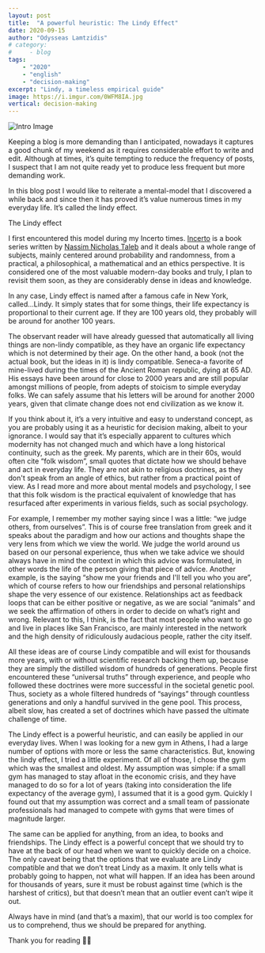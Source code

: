 ```yaml
---
layout: post
title:	"A powerful heuristic: The Lindy Effect"
date: 2020-09-15
author: "Odysseas Lamtzidis"
# category:
#     - blog
tags:
    - "2020"
    - "english"
    - "decision-making"
excerpt: "Lindy, a timeless empirical guide"
image: https://i.imgur.com/0WFM8IA.jpg
vertical: decision-making
---
```


![Intro Image](https://i.imgur.com/0WFM8IA.jpg)

Keeping a blog is more demanding than I anticipated, nowadays it captures a good chunk of my weekend as it requires considerable effort to write and edit. Although at times, it’s quite tempting to reduce the frequency of posts, I suspect that I am not quite ready yet to produce less frequent but more demanding work. 

In this blog post I would like to reiterate a mental-model that I discovered a while back and since then it has proved it’s value numerous times in my everyday life. It’s called the lindy effect.

The Lindy effect

I first encountered this model during my Incerto times. [Incerto](https://amzn.to/34qn8yU) is a book series written by [Nassim Nicholas Taleb](https://en.wikipedia.org/wiki/Nassim_Nicholas_Taleb) and it deals about a whole range of subjects, mainly centered around probability and randomness, from a practical, a philosophical, a mathematical and an ethics perspective. It is considered one of the most valuable modern-day books and truly, I plan to revisit them soon, as they are considerably dense in ideas and knowledge.

In any case, Lindy effect is named after a famous cafe in New York, called...Lindy. It simply states that for some things, their life expectancy is proportional to their current age. If they are 100 years old, they probably will be around for another 100 years.

The observant reader will have already guessed that automatically all living things are non-lindy compatible, as they have an organic life expectancy which is not determined by their age. On the other hand, a book (not the actual book, but the ideas in it) is lindy compatible. Seneca-a favorite of mine-lived during the times of the Ancient Roman republic, dying at 65 AD. His essays have been around for close to 2000 years and are still popular amongst millions of people, from adepts of stoicism to simple everyday folks. We can safely assume that his letters will be around for another 2000 years, given that climate change does not end civilization as we know it. 

If you think about it, it’s a very intuitive and easy to understand concept, as you are probably using it as a heuristic for decision making, albeit to your ignorance. I would say that it’s especially apparent to cultures which modernity has not changed much and which have a long historical continuity, such as the greek. My parents, which are in their 60s, would often cite “folk wisdom”, small quotes that dictate how we should behave and act in everyday life. They are not akin to religious doctrines, as they don't speak from an angle of ethics, but rather from a practical point of view. As I read more and more about mental models and psychology, I see that this folk wisdom is the practical equivalent of knowledge that has resurfaced after experiments in various fields, such as social psychology.

For example, I remember my mother saying since I was a little: “we judge others, from ourselves”. This is of course free translation from greek and it speaks about the paradigm and how our actions and thoughts shape the very lens from which we view the world. We judge the world around us based on our personal experience, thus when we take advice we should always have in mind the context in which this advice was formulated, in other words the life of the person giving that piece of advice. Another example, is the saying “show me your friends and I'll tell you who you are”, which of course refers to how our friendships and personal relationships shape the very essence of our existence. Relationships act as feedback loops that can be either positive or negative, as we are social “animals” and we seek the affirmation of others in order to decide on what’s right and wrong. Relevant to this, I think, is the fact that most people who want to go and live in places like San Francisco, are mainly interested in the network and the high density of ridiculously audacious people, rather the city itself.

All these ideas are of course Lindy compatible and will exist for thousands more years, with or without scientific research backing them up, because they are simply the distilled wisdom of hundreds of generations. People first encountered these “universal truths” through experience, and people who followed these doctrines were more successful in the societal genetic pool. Thus, society as a whole filtered hundreds of “sayings” through countless generations and only a handful survived in the gene pool. This process, albeit slow, has created a set of doctrines which have passed the ultimate challenge of time.

The Lindy effect is a powerful heuristic, and can easily be applied in our everyday lives. When I was looking for a new gym in Athens, I had a large number of options with more or less the same characteristics. But, knowing the lindy effect, I tried a little experiment. Of all of those, I chose the gym which was the smallest and oldest. My assumption was simple: if a small gym has managed to stay afloat in the economic crisis, and they have managed to do so for a lot of years (taking into consideration the life expectancy of the average gym), I assumed that it is a good gym. Quickly I found out that my assumption was correct and a small team of passionate professionals had managed to compete with gyms that were times of magnitude larger.

The same can be applied for anything, from an idea, to books and friendships. The Lindy effect is a powerful concept that we should try to have at the back of our head when we want to quickly decide on a choice. The only caveat being that the options that we evaluate are Lindy compatible and that we don’t treat Lindy as a maxim. It only tells what is probably going to happen, not what will happen. If an idea has been around for thousands of years, sure it must be robust against time (which is the harshest of critics), but that doesn’t mean that an outlier event can’t wipe it out. 

Always have in mind (and that’s a maxim), that our world is too complex for us to comprehend, thus we should be prepared for anything.

Thank you for reading 🙇‍♂️


